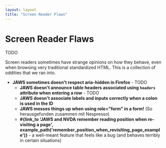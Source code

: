 ```yaml
---
layout: layout
title: "Screen Reader Flaws"
---
```


# Screen Reader Flaws

TODO

Screen readers sometimes have strange opinions on how they behave, even when browsing very traditional standardized HTML. This is a collection of oddities that we ran into.

- **JAWS sometimes doesn't respect aria-hidden in Firefox** - TODO
  - **JAWS doesn't announce table headers associated using `headers` attribute when entering a row** - TODO
  - **JAWS doesn't associate labels and inputs correctly when a colon is used in the ID**
  - **JAWS messes things up when using role="form" in a form!** (So herausgefunden zusammen mit Nespresso)
  - **#{link_to 'JAWS and NVDA remember reading position when re-visiting a page', example_path('remember_position_when_revisiting_page_example')}** - a well-meant feature that feels like a bug (and behaves terribly in certain situations)